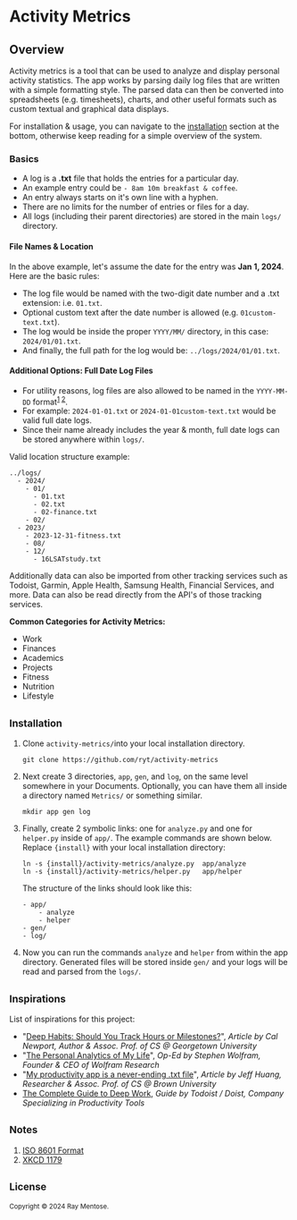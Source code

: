 # Activity Metrics

Overview
--------
Activity metrics is a tool that can be used to analyze and display personal activity statistics. The app works by parsing daily log files that are written with a simple formatting style. The parsed data can then be converted into spreadsheets (e.g. timesheets), charts, and other useful formats such as custom textual and graphical data displays.

For installation & usage, you can navigate to the [installation](#Installation) section at the bottom, otherwise keep reading for a simple overview of the system.

### Basics

- A log is a  **.txt** file that holds the entries for a particular day.
- An example entry could be `- 8am 10m breakfast & coffee`.
- An entry always starts on it's own line with a hyphen.
- There are no limits for the number of entries or files for a day.
- All logs (including their parent directories) are stored in the main `logs/` directory.

#### File Names & Location
In the above example, let's assume the date for the entry was **Jan 1, 2024**. Here are the basic rules:

- The log file would be named with the two-digit date number and a .txt extension: i.e. `01.txt`.
- Optional custom text after the date number is allowed (e.g. `01custom-text.txt`).
- The log would be inside the proper `YYYY/MM/` directory, in this case: `2024/01/01.txt`.
- And finally, the full path for the log would be: `../logs/2024/01/01.txt`.

#### Additional Options: Full Date Log Files
- For utility reasons, log files are also allowed to be named in the `YYYY-MM-DD` format<sup>[1](#n1) [2](#n2)</sup>.
- For example: `2024-01-01.txt` or `2024-01-01custom-text.txt` would be valid full date logs.
- Since their name already includes the year & month, full date logs can be stored anywhere within `logs/`.

Valid location structure example:

```
../logs/
  - 2024/
    - 01/
      - 01.txt
      - 02.txt
      - 02-finance.txt
    - 02/
  - 2023/
    - 2023-12-31-fitness.txt
    - 08/
    - 12/
      - 16LSATstudy.txt 
```

Additionally data can also be imported from other tracking services such as Todoist, Garmin, Apple Health, Samsung Health, Financial Services, and more. Data can also be read directly from the API's of those tracking services.

**Common Categories for Activity Metrics:**

* Work
* Finances
* Academics
* Projects
* Fitness
* Nutrition
* Lifestyle

<h2 id="Installation"><small>Installation</small></h2>

1. Clone `activity-metrics/`into your local installation directory.

    ```
    git clone https://github.com/ryt/activity-metrics
    ```

2. Next create 3 directories, `app`, `gen`, and `log`, on the same level somewhere in your Documents. Optionally, you can have them all inside a directory named `Metrics/` or something similar.

    ```
    mkdir app gen log
    ```

3. Finally, create 2 symbolic links: one for `analyze.py` and one for `helper.py` inside of `app/`. The example commands are shown below. Replace `{install}` with your local installation directory:
    
    ```
    ln -s {install}/activity-metrics/analyze.py  app/analyze
    ln -s {install}/activity-metrics/helper.py   app/helper
    ```

    The structure of the links should look like this:
    
    ```
    - app/
        - analyze
        - helper
    - gen/
    - log/
    ```
4. Now you can run the commands `analyze` and `helper` from within the app directory. Generated files will be stored inside `gen/` and your logs will be read and parsed from the `logs/`.


<h2><small>Inspirations</small></h2>

List of inspirations for this project:

* "[Deep Habits: Should You Track Hours or Milestones?](https://calnewport.com/deep-habits-should-you-track-hours-or-milestones/)", *Article by Cal Newport, Author & Assoc. Prof. of CS @ Georgetown University*
* "[The Personal Analytics of My Life](https://web.archive.org/web/20140608105232/http://www.wired.com/2012/03/opinion-wolfram-life-analytics/all/)", *Op-Ed by Stephen Wolfram, Founder & CEO of Wolfram Research*
* "[My productivity app is a never-ending .txt file](https://jeffhuang.com/productivity_text_file/)", *Article by Jeff Huang, Researcher & Assoc. Prof. of CS @ Brown University*
* [The Complete Guide to Deep Work](https://todoist.com/inspiration/deep-work), *Guide by Todoist / Doist, Company Specializing in Productivity Tools*


<h2><small>Notes</small></h2>

1. <i id="n1"></i> [ISO 8601 Format](https://en.wikipedia.org/wiki/ISO_8601)
2. <i id="n2"></i> [XKCD 1179](https://xkcd.com/1179/)


<h2><small>License</small></h2>
<small>Copyright &copy; 2024 Ray Mentose.</small>
